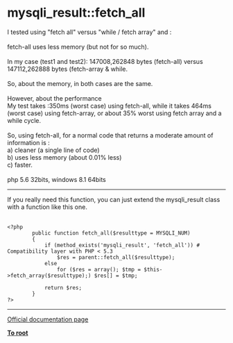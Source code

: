 # mysqli_result::fetch_all



I tested using "fetch all" versus "while / fetch array" and :<br><br>fetch-all uses less memory (but not for so much).<br><br>In my case (test1 and test2): 147008,262848 bytes (fetch-all) versus 147112,262888 bytes (fetch-array &amp; while.<br><br>So, about the memory, in both cases are the same.<br><br>However, about the performance<br>My test takes :350ms (worst case) using fetch-all, while it takes 464ms (worst case) using fetch-array, or about 35% worst using fetch array and a while cycle.<br><br>So, using fetch-all, for a normal code that returns a moderate amount of information is :<br>a) cleaner (a single line of code)<br>b) uses less memory (about 0.01% less)<br>c) faster.<br><br>php 5.6 32bits, windows 8.1 64bits  

---

If you really need this function, you can just extend the mysqli_result class with a function like this one.<br><br>

```
<?php
        public function fetch_all($resulttype = MYSQLI_NUM)
        {
            if (method_exists('mysqli_result', 'fetch_all')) # Compatibility layer with PHP < 5.3
                $res = parent::fetch_all($resulttype);
            else
                for ($res = array(); $tmp = $this->fetch_array($resulttype);) $res[] = $tmp;

            return $res;
        }
?>
```
  

---

[Official documentation page](https://www.php.net/manual/en/mysqli-result.fetch-all.php)

**[To root](/README.md)**